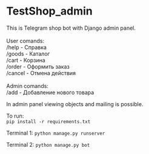 # TestShop_admin

This is Telegram shop bot with Django admin panel.<br/><br/>
User comands:<br/>
/help - Справка<br/>
/goods - Каталог<br/>
/cart - Корзина<br/>
/order - Оформить заказ<br/>
/cancel - Отмена действия<br/><br/>
Admin comands:<br/>
/add - Добавление нового товара<br/>

In admin panel viewing objects and mailing is possible.<br/>

To run:<br/>
<code>pip install -r requirements.txt</code>

Terminal 1:
<code>python manage.py runserver</code>

Terminal 2:
<code>python manage.py bot</code>
